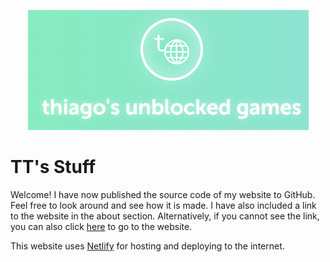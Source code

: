 <p align="center">
    <img src="images/readmelogo.png">
</p>

# TT's Stuff

Welcome! I have now published the source code of my website to GitHub. Feel free to look around and see how it is made. I have also included a link to the website in the about section.
Alternatively, if you cannot see the link, you can also click [here](https://ttunblocked.netlify.app) to go to the website.

This website uses [Netlify](https://netlify.com) for hosting and deploying to the internet.
